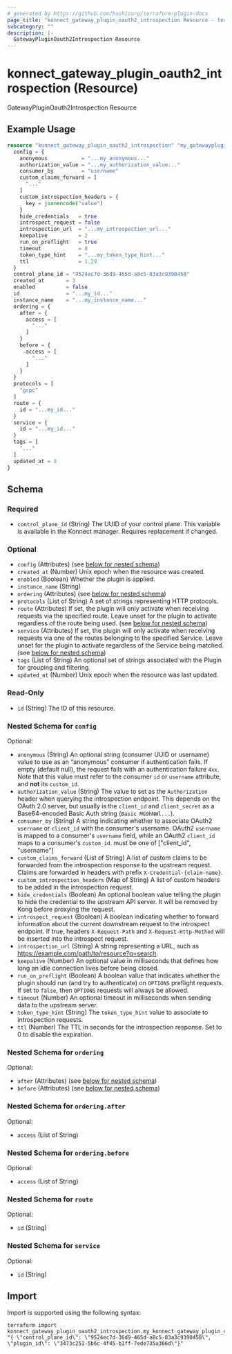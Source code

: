 ```yaml
---
# generated by https://github.com/hashicorp/terraform-plugin-docs
page_title: "konnect_gateway_plugin_oauth2_introspection Resource - terraform-provider-konnect"
subcategory: ""
description: |-
  GatewayPluginOauth2Introspection Resource
---
```


# konnect_gateway_plugin_oauth2_introspection (Resource)

GatewayPluginOauth2Introspection Resource

## Example Usage

```terraform
resource "konnect_gateway_plugin_oauth2_introspection" "my_gatewaypluginoauth2introspection" {
  config = {
    anonymous           = "...my_anonymous..."
    authorization_value = "...my_authorization_value..."
    consumer_by         = "username"
    custom_claims_forward = [
      "..."
    ]
    custom_introspection_headers = {
      key = jsonencode("value")
    }
    hide_credentials   = true
    introspect_request = false
    introspection_url  = "...my_introspection_url..."
    keepalive          = 2
    run_on_preflight   = true
    timeout            = 8
    token_type_hint    = "...my_token_type_hint..."
    ttl                = 1.29
  }
  control_plane_id = "9524ec7d-36d9-465d-a8c5-83a3c9390458"
  created_at       = 3
  enabled          = false
  id               = "...my_id..."
  instance_name    = "...my_instance_name..."
  ordering = {
    after = {
      access = [
        "..."
      ]
    }
    before = {
      access = [
        "..."
      ]
    }
  }
  protocols = [
    "grpc"
  ]
  route = {
    id = "...my_id..."
  }
  service = {
    id = "...my_id..."
  }
  tags = [
    "..."
  ]
  updated_at = 8
}
```

<!-- schema generated by tfplugindocs -->
## Schema

### Required

- `control_plane_id` (String) The UUID of your control plane. This variable is available in the Konnect manager. Requires replacement if changed.

### Optional

- `config` (Attributes) (see [below for nested schema](#nestedatt--config))
- `created_at` (Number) Unix epoch when the resource was created.
- `enabled` (Boolean) Whether the plugin is applied.
- `instance_name` (String)
- `ordering` (Attributes) (see [below for nested schema](#nestedatt--ordering))
- `protocols` (List of String) A set of strings representing HTTP protocols.
- `route` (Attributes) If set, the plugin will only activate when receiving requests via the specified route. Leave unset for the plugin to activate regardless of the route being used. (see [below for nested schema](#nestedatt--route))
- `service` (Attributes) If set, the plugin will only activate when receiving requests via one of the routes belonging to the specified Service. Leave unset for the plugin to activate regardless of the Service being matched. (see [below for nested schema](#nestedatt--service))
- `tags` (List of String) An optional set of strings associated with the Plugin for grouping and filtering.
- `updated_at` (Number) Unix epoch when the resource was last updated.

### Read-Only

- `id` (String) The ID of this resource.

<a id="nestedatt--config"></a>
### Nested Schema for `config`

Optional:

- `anonymous` (String) An optional string (consumer UUID or username) value to use as an “anonymous” consumer if authentication fails. If empty (default null), the request fails with an authentication failure `4xx`. Note that this value must refer to the consumer `id` or `username` attribute, and **not** its `custom_id`.
- `authorization_value` (String) The value to set as the `Authorization` header when querying the introspection endpoint. This depends on the OAuth 2.0 server, but usually is the `client_id` and `client_secret` as a Base64-encoded Basic Auth string (`Basic MG9hNWl...`).
- `consumer_by` (String) A string indicating whether to associate OAuth2 `username` or `client_id` with the consumer's username. OAuth2 `username` is mapped to a consumer's `username` field, while an OAuth2 `client_id` maps to a consumer's `custom_id`. must be one of ["client_id", "username"]
- `custom_claims_forward` (List of String) A list of custom claims to be forwarded from the introspection response to the upstream request. Claims are forwarded in headers with prefix `X-Credential-{claim-name}`.
- `custom_introspection_headers` (Map of String) A list of custom headers to be added in the introspection request.
- `hide_credentials` (Boolean) An optional boolean value telling the plugin to hide the credential to the upstream API server. It will be removed by Kong before proxying the request.
- `introspect_request` (Boolean) A boolean indicating whether to forward information about the current downstream request to the introspect endpoint. If true, headers `X-Request-Path` and `X-Request-Http-Method` will be inserted into the introspect request.
- `introspection_url` (String) A string representing a URL, such as https://example.com/path/to/resource?q=search.
- `keepalive` (Number) An optional value in milliseconds that defines how long an idle connection lives before being closed.
- `run_on_preflight` (Boolean) A boolean value that indicates whether the plugin should run (and try to authenticate) on `OPTIONS` preflight requests. If set to `false`, then `OPTIONS` requests will always be allowed.
- `timeout` (Number) An optional timeout in milliseconds when sending data to the upstream server.
- `token_type_hint` (String) The `token_type_hint` value to associate to introspection requests.
- `ttl` (Number) The TTL in seconds for the introspection response. Set to 0 to disable the expiration.


<a id="nestedatt--ordering"></a>
### Nested Schema for `ordering`

Optional:

- `after` (Attributes) (see [below for nested schema](#nestedatt--ordering--after))
- `before` (Attributes) (see [below for nested schema](#nestedatt--ordering--before))

<a id="nestedatt--ordering--after"></a>
### Nested Schema for `ordering.after`

Optional:

- `access` (List of String)


<a id="nestedatt--ordering--before"></a>
### Nested Schema for `ordering.before`

Optional:

- `access` (List of String)



<a id="nestedatt--route"></a>
### Nested Schema for `route`

Optional:

- `id` (String)


<a id="nestedatt--service"></a>
### Nested Schema for `service`

Optional:

- `id` (String)

## Import

Import is supported using the following syntax:

```shell
terraform import konnect_gateway_plugin_oauth2_introspection.my_konnect_gateway_plugin_oauth2_introspection "{ \"control_plane_id\": \"9524ec7d-36d9-465d-a8c5-83a3c9390458\",  \"plugin_id\": \"3473c251-5b6c-4f45-b1ff-7ede735a366d\"}"
```
